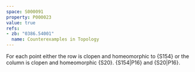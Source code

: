 ```yaml
---
space: S000091
property: P000023
value: true
refs:
- zb: "0386.54001"
  name: Counterexamples in Topology
---
```


For each point either the row is clopen and homeomorphic to {S154}
or the column is clopen and homeomorphic {S20}.
{S154|P16} and {S20|P16}.
